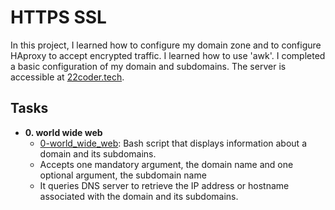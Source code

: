# HTTPS SSL

In this project, I learned how to configure my domain zone and to configure HAproxy to accept encrypted traffic.
I learned how to use 'awk'.
I completed a basic configuration of my domain and subdomains.
The server is accessible at [22coder.tech](http://22coder.tech).

## Tasks

* **0. world wide web**
  * [0-world_wide_web](./0-world_wide_web): Bash script that displays information about a domain and its subdomains.
  * Accepts one mandatory argument, the domain name and one optional argument, the subdomain name
  * It queries DNS server to retrieve the IP address or hostname associated with the domain and its subdomains.
